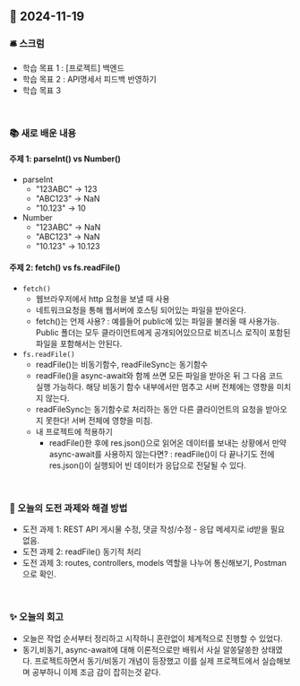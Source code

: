 ## 📅 2024-11-19

### 🛎️ 스크럼
- 학습 목표 1 : [프로젝트] 백엔드
- 학습 목표 2 : API명세서 피드백 반영하기
- 학습 목표 3

</br>

### 📚 새로 배운 내용
#### 주제 1: parseInt() vs Number()
- parseInt
    - "123ABC" -> 123
    - "ABC123" -> NaN
    - "10.123" -> 10
- Number
    - "123ABC" -> NaN
    - "ABC123" -> NaN
    - "10.123" -> 10.123

#### 주제 2: fetch() vs fs.readFile()
- `fetch()`
    - 웹브라우저에서 http 요청을 보낼 때 사용
    - 네트워크요청을 통해 웹서버에 호스팅 되어있는 파일을 받아온다.
    - fetch()는 언제 사용? : 예를들어 public에 있는 파일을 불러올 때 사용가능. Public 폴더는 모두 클라이언트에게 공개되어있으므로 비즈니스 로직이 포함된 파일을 포함해서는 안된다.
- `fs.readFile()`
    - readFile()는 비동기함수, readFileSync는 동기함수
    - readFile()을 async-await와 함께 쓰면 모든 파일을 받아온 뒤 그 다음 코드 실행 가능하다. 해당 비동기 함수 내부에서만 멈추고 서버 전체에는 영향을 미치지 않는다.
    - readFileSync는 동기함수로 처리하는 동안 다른 클라이언트의 요청을 받아오지 못한다! 서버 전체에 영향을 미침.
    - 내 프로젝트에 적용하기
        - readFile()한 후에 res.json()으로 읽어온 데이터를 보내는 상황에서 만약 async-await를 사용하지 않는다면? : readFile()이 다 끝나기도 전에 res.json()이 실행되어 빈 데이터가 응답으로 전달될 수 있다. 

</br>

### 🎯 오늘의 도전 과제와 해결 방법
- 도전 과제 1: REST API 게시물 수정, 댓글 작성/수정 - 응답 메세지로 id받을 필요 없음.
- 도전 과제 2: readFile() 동기적 처리
- 도전 과제 3: routes, controllers, models 역할을 나누어 통신해보기, Postman으로 확인.


</br>

### ✨ 오늘의 회고
- 오늘은 작업 순서부터 정리하고 시작하니 혼란없이 체계적으로 진행할 수 있었다. 
- 동기,비동기, async-await에 대해 이론적으로만 배워서 사실 알쏭달쏭한 상태였다. 프로젝트하면서 동기/비동기 개념이 등장했고 이를 실제 프로젝트에서 실습해보며 공부하니 이제 조금 감이 잡히는것 같다. 



